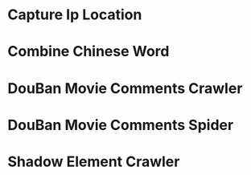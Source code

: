 # Capture Ip Location
# Combine Chinese Word
# DouBan Movie Comments Crawler
# DouBan Movie Comments Spider
# Shadow Element Crawler